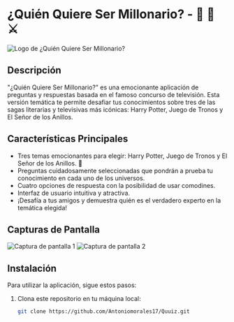 # ¿Quién Quiere Ser Millonario? - 🐉 🧪 ⚔

![Logo de ¿Quién Quiere Ser Millonario?](https://i.imgur.com/DvzOLz2.jpg)

## Descripción

"¿Quién Quiere Ser Millonario?" es una emocionante aplicación de preguntas y respuestas basada en el famoso concurso de televisión. Esta versión temática te permite desafiar tus conocimientos sobre tres de las sagas literarias y televisivas más icónicas: Harry Potter, Juego de Tronos y El Señor de los Anillos. 

## Características Principales

- Tres temas emocionantes para elegir: Harry Potter, Juego de Tronos y El Señor de los Anillos. 🐉
- Preguntas cuidadosamente seleccionadas que pondrán a prueba tu conocimiento en cada uno de los universos.
- Cuatro opciones de respuesta con la posibilidad de usar comodines.
- Interfaz de usuario intuitiva y atractiva.
- ¡Desafía a tus amigos y demuestra quién es el verdadero experto en la temática elegida!

## Capturas de Pantalla

![Captura de pantalla 1](https://i.imgur.com/n2E0xHn.png)
![Captura de pantalla 2](https://i.imgur.com/Q8LzQG1.png)


## Instalación

Para utilizar la aplicación, sigue estos pasos:

1. Clona este repositorio en tu máquina local:

   ```bash
   git clone https://github.com/Antoniomorales17/Quuiz.git
